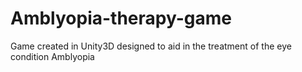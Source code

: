 # Amblyopia-therapy-game
Game created in Unity3D designed to aid in the treatment of the eye condition Amblyopia
